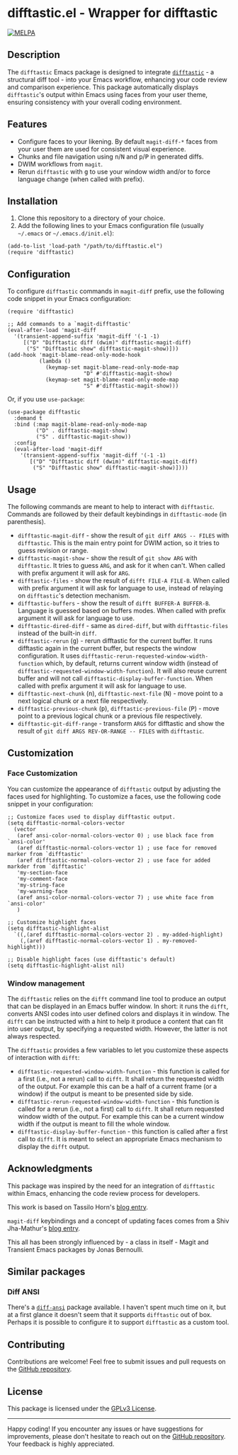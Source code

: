 # difftastic.el - Wrapper for difftastic

[![MELPA](https://melpa.org/packages/difftastic-badge.svg)](https://melpa.org/#/difftastic)

## Description

The `difftastic` Emacs package is designed to integrate [`difftastic`](https://github.com/wilfred/difftastic) - a structural diff tool - into your Emacs workflow, enhancing your code review and comparison experience. This package automatically displays `difftastic`'s output within Emacs using faces from your user theme, ensuring consistency with your overall coding environment.

## Features

- Configure faces to your likening. By default `magit-diff-*` faces from your user them are used for consistent visual experience.
- Chunks and file navigation using <kbd>n</kbd>/<kbd>N</kbd> and <kbd>p</kbd>/<kbd>P</kbd> in generated diffs.
- DWIM workflows from `magit`.
- Rerun `difftastic` with <kbd>g</kbd> to use your window width and/or to force language change (when called with prefix).

## Installation

1. Clone this repository to a directory of your choice.
2. Add the following lines to your Emacs configuration file (usually `~/.emacs` or `~/.emacs.d/init.el`):

```emacs-lisp
(add-to-list 'load-path "/path/to/difftastic.el")
(require 'difftastic)
```

## Configuration

To configure `difftastic` commands in `magit-diff` prefix, use the following code snippet in your Emacs configuration:

```emacs-lisp
(require 'difftastic)

;; Add commands to a `magit-difftastic'
(eval-after-load 'magit-diff
  '(transient-append-suffix 'magit-diff '(-1 -1)
     [("D" "Difftastic diff (dwim)" difftastic-magit-diff)
      ("S" "Difftastic show" difftastic-magit-show)]))
(add-hook 'magit-blame-read-only-mode-hook
          (lambda ()
            (keymap-set magit-blame-read-only-mode-map
                        "D" #'difftastic-magit-show)
            (keymap-set magit-blame-read-only-mode-map
                        "S" #'difftastic-magit-show)))
```

Or, if you use `use-package`:
```emacs-lisp
(use-package difftastic
  :demand t
  :bind (:map magit-blame-read-only-mode-map
         ("D" . difftastic-magit-show)
         ("S" . difftastic-magit-show))
  :config
  (eval-after-load 'magit-diff
    '(transient-append-suffix 'magit-diff '(-1 -1)
       [("D" "Difftastic diff (dwim)" difftastic-magit-diff)
        ("S" "Difftastic show" difftastic-magit-show)])))
```

## Usage
The following commands are meant to help to interact with `difftastic`. Commands are followed by their default keybindings in `difftastic-mode` (in parenthesis).

- `difftastic-magit-diff` - show the result of `git diff ARGS -- FILES` with `difftastic`. This is the main entry point for DWIM action, so it tries to guess revision or range.
- `difftastic-magit-show` - show the result of `git show ARG` with `difftastic`. It tries to guess `ARG`, and ask for it when can't. When called with prefix argument it will ask for `ARG`.
- `difftastic-files` - show the result of `difft FILE-A FILE-B`. When called with prefix argument it will ask for language to use, instead of relaying on `difftastic`'s detection mechanism.
- `difftastic-buffers` - show the result of `difft BUFFER-A BUFFER-B`. Language is guessed based on buffers modes. When called with prefix argument it will ask for language to use.
- `difftastic-dired-diff` - same as `dired-diff`, but with `difftastic-files` instead of the built-in `diff`.
- `difftastic-rerun` (<kbd>g</kbd>) - rerun difftastic for the current buffer. It runs difftastic again in the current buffer, but respects the window configuration.
It uses `difftastic-rerun-requested-window-width-function` which, by default, returns current window width (instead of `difftastic-requested-window-width-function`). It will also reuse current buffer and will not call `difftastic-display-buffer-function`. When called with prefix argument it will ask for language to use.
- `difftastic-next-chunk` (<kbd>n</kbd>), `difftastic-next-file` (<kbd>N</kbd>) - move point to a next logical chunk or a next file respectively.
- `difftastic-previous-chunk` (<kbd>p</kbd>), `difftastic-previous-file` (<kbd>P</kbd>) - move point to a previous logical chunk or a previous file respectively.
- `difftastic-git-diff-range` - transform `ARGS` for difftastic and show the result of `git diff ARGS REV-OR-RANGE -- FILES` with `difftastic`.

## Customization

### Face Customization

You can customize the appearance of `difftastic` output by adjusting the faces used for highlighting. To customize a faces, use the following code snippet in your configuration:

```emacs-lisp
;; Customize faces used to display difftastic output.
(setq difftastic-normal-colors-vector
  (vector
   (aref ansi-color-normal-colors-vector 0) ; use black face from `ansi-color'
   (aref difftastic-normal-colors-vector 1) ; use face for removed marker from `difftastic'
   (aref difftastic-normal-colors-vector 2) ; use face for added markder from `difftastic'
   'my-section-face
   'my-comment-face
   'my-string-face
   'my-warning-face
   (aref ansi-color-normal-colors-vector 7) ; use white face from `ansi-color'
   )

;; Customize highlight faces
(setq difftastic-highlight-alist
  `((,(aref difftastic-normal-colors-vector 2) . my-added-highlight)
    (,(aref difftastic-normal-colors-vector 1) . my-removed-highlight)))

;; Disable highlight faces (use difftastic's default)
(setq difftastic-highlight-alist nil)
```

### Window management

The `difftastic` relies on the `difft` command line tool to produce an output that can be displayed in an Emacs buffer window. In short: it runs the `difft`, converts ANSI codes into user defined colors and displays it in window. The `difft` can be instructed with a hint to help it produce a content that can fit into user output, by specifying a requested width. However, the latter is not always respected.

The `difftastic` provides a few variables to let you customize these aspects of interaction with `difft`:
- `difftastic-requested-window-width-function` - this function is called for a first (i.e., not a rerun) call to `difft`. It shall return the requested width of the output. For example this can be a half of a current frame (or a window) if the output is meant to be presented side by side.
- `difftastic-rerun-requested-window-width-function` - this function is called for a rerun (i.e., not a first) call to `difft`. It shall return requested window width of the output. For example this can be a current window width if the output is meant to fill the whole window.
- `difftastic-display-buffer-function` - this function is called after a first call to `difft`. It is meant to select an appropriate Emacs mechanism to display the `difft` output.

## Acknowledgments

This package was inspired by the need for an integration of `difftastic` within Emacs, enhancing the code review process for developers.

This work is based on Tassilo Horn's [blog entry](https://tsdh.org/posts/2022-08-01-difftastic-diffing-with-magit.html).

`magit-diff` keybindings and a concept of updating faces comes from a Shiv Jha-Mathur's [blog entry](https://shivjm.blog/better-magit-diffs/).

This all has been strongly influenced by - a class in itself - Magit and Transient Emacs packages by Jonas Bernoulli.

## Similar packages

### Diff ANSI

There's a [`diff-ansi`](https://codeberg.org/ideasman42/emacs-diff-ansi) package available. I haven't spent much time on it, but at a first glance it doesn't seem that it supports `difftastic` out of box. Perhaps it is possible to configure it to support `difftastic` as a custom tool.

## Contributing

Contributions are welcome! Feel free to submit issues and pull requests on the [GitHub repository](https://github.com/pkryger/difftastic.el).

## License

This package is licensed under the [GPLv3 License](https://www.gnu.org/licenses/gpl-3.0.en.html).

---

Happy coding! If you encounter any issues or have suggestions for improvements, please don't hesitate to reach out on the [GitHub repository](https://github.com/pkryger/difftastic.el). Your feedback is highly appreciated.
